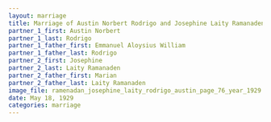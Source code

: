 ```yaml
---
layout: marriage
title: Marriage of Austin Norbert Rodrigo and Josephine Laity Ramanaden
partner_1_first: Austin Norbert
partner_1_last: Rodrigo
partner_1_father_first: Emmanuel Aloysius William
partner_1_father_last: Rodrigo
partner_2_first: Josephine
partner_2_last: Laity Ramanaden
partner_2_father_first: Marian
partner_2_father_last: Laity Ramanaden
image_file: ramenadan_josephine_laity_rodrigo_austin_page_76_year_1929
date: May 18, 1929
categories: marriage
---
```


